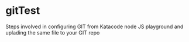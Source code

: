 # gitTest
Steps involved in configuring GIT from Katacode node JS playground and uplading the same file to your GIT repo
